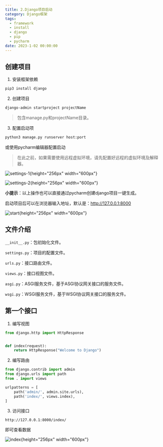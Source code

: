 ```yaml
---
title: 2.Django项目启动
category: Django框架
tags:
  - framework
  - install
  - django
  - pip
  - pycharm
date: 2023-1-02 00:00:00
---
```




## 创建项目

1. 安装框架依赖

```bash
pip3 install django
```

2. 创建项目

```bash
django-admin startproject projectName
```

> 包含manage.py和projectName目录。

3. 配置启动项

```bash
python3 manage.py runserver host:port
```

或使用pycharm编辑器配置启动

> 在此之前，如果需要使用远程虚拟环境，请先配置好远程的虚拟环境及解释器。

![settings-1](settings-1.png){height="256px" width="600px"}

![settings-2](settings-2.png){height="256px" width="600px"}

**小提示**：以上操作也可以直接通过pycharm创建django项目一键生成。

启动项目后可以在浏览器输入地址，默认是：http://127.0.0.1:8000

![start](start.png){height="256px" width="600px"}



## 文件介绍

`__init__.py`：包初始化文件。

`settings.py`：项目的配置文件。

`urls.py`：接口路由文件。

`views.py`：接口视图文件。

`asgi.py`：ASGI服务文件，基于ASGI协议网关接口的服务文件。

`wsgi.py`：WSGI服务文件，基于WSGI协议网关接口的服务文件。



## 第一个接口

1. 编写视图

```python projectName/views.py
from django.http import HttpResponse


def index(request):
    return HttpResponse("Welcome to Django")
```

2. 编写路由

```python projectName/urls.py
from django.contrib import admin
from django.urls import path
from . import views

urlpatterns = [
    path('admin/', admin.site.urls),
    path('index/', views.index),
]
```

3. 访问接口

```http
http://127.0.0.1:8000/index/
```

即可查看数据

![index](index.png){height="256px" width="600px"}
